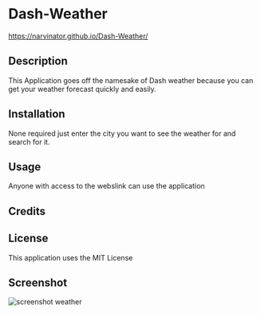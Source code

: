 # Dash-Weather

 https://narvinator.github.io/Dash-Weather/
 
## Description

This Application goes off the namesake of Dash weather because you can get your weather forecast quickly and easily.

## Installation

None required just enter the city you want to see the weather for and search for it.

## Usage 

Anyone with access to the webslink can use the application

## Credits

## License

This application uses the MIT License

## Screenshot

![screenshot weather](https://github.com/Narvinator/Dash-Weather/assets/144052327/6775e0b6-e6f0-40f3-a69d-5279669739d8)
